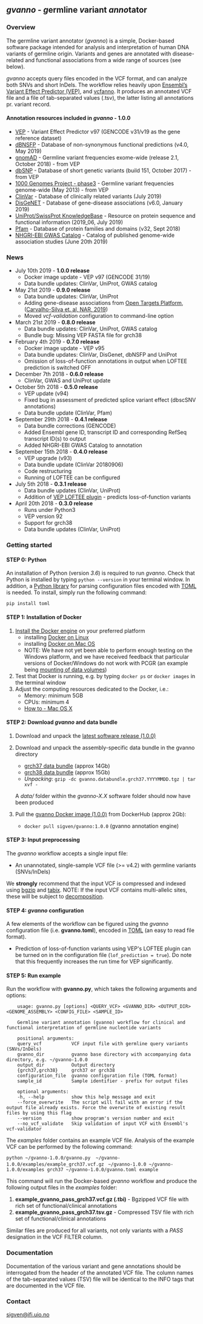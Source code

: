## _gvanno_ - *g*ermline *v*ariant *anno*tator

### Overview

The germline variant annotator (*gvanno*) is a simple, Docker-based software package intended for analysis and interpretation of human DNA variants of germline origin. Variants and genes are annotated with disease-related and functional associations from a wide range of sources (see below).

*gvanno* accepts query files encoded in the VCF format, and can analyze both SNVs and short InDels. The workflow relies heavily upon [Ensembl’s Variant Effect Predictor (VEP)](http://www.ensembl.org/info/docs/tools/vep/index.html), and [vcfanno](https://github.com/brentp/vcfanno). It produces an annotated VCF file and a file of tab-separated values (.tsv), the latter listing all annotations pr. variant record.

#### Annotation resources included in _gvanno_ - 1.0.0

* [VEP](http://www.ensembl.org/info/docs/tools/vep/index.html) - Variant Effect Predictor v97 (GENCODE v31/v19 as the gene reference dataset)
* [dBNSFP](https://sites.google.com/site/jpopgen/dbNSFP) - Database of non-synonymous functional predictions (v4.0, May 2019)
* [gnomAD](http://gnomad.broadinstitute.org/) - Germline variant frequencies exome-wide (release 2.1, October 2018) - from VEP
* [dbSNP](http://www.ncbi.nlm.nih.gov/SNP/) - Database of short genetic variants (build 151, October 2017) - from VEP
* [1000 Genomes Project - phase3](ftp://ftp.1000genomes.ebi.ac.uk/vol1/ftp/release/20130502/) - Germline variant frequencies genome-wide (May 2013) - from VEP
* [ClinVar](http://www.ncbi.nlm.nih.gov/clinvar/) - Database of clinically related variants (July 2019)
* [DisGeNET](http://www.disgenet.org) - Database of gene-disease associations (v6.0, January 2019)
* [UniProt/SwissProt KnowledgeBase](http://www.uniprot.org) - Resource on protein sequence and functional information (2019_06, July 2019)
* [Pfam](http://pfam.xfam.org) - Database of protein families and domains (v32, Sept 2018)
* [NHGRI-EBI GWAS Catalog](https://www.ebi.ac.uk/gwas/home) - Catalog of published genome-wide association studies (June 20th 2019)

### News
* July 10th 2019 - **1.0.0 release**
     * Docker image update - VEP v97 (GENCODE 31/19)
     * Data bundle updates: ClinVar, UniProt, GWAS catalog
* May 21st 2019 - **0.9.0 release**
     * Data bundle updates: ClinVar, UniProt
	* Adding gene-disease associations from [Open Targets Platform](https://targetvalidation.org),([Carvalho-Silva et. al, NAR, 2019](https://www.ncbi.nlm.nih.gov/pubmed/30462303))
	* Moved *vcf-validation* configuration to command-line option
* March 21st 2019 - **0.8.0 release**
     * Data bundle updates: ClinVar, UniProt, GWAS catalog
     * Bundle bug: Missing VEP FASTA file for grch38
* February 4th 2019 - **0.7.0 release**
     * Docker image update - VEP v95
     * Data bundle updates: ClinVar, DisGenet, dbNSFP and UniProt
     * Omission of loss-of-function annotations in output when LOFTEE prediction is switched OFF
* December 7th 2018 - **0.6.0 release**
	* ClinVar, GWAS and UniProt update
* October 5th 2018 - **0.5.0 release**
	* VEP update (v94)
	* Fixed bug in assessment of predicted splice variant effect (dbscSNV annotations)
	* Data bundle update (ClinVar, Pfam)
* September 29th 2018 - **0.4.1 release**
	* Data bundle corrections (GENCODE)
	* Added Ensembl gene ID, transcript ID and corresponding RefSeq transcript ID(s) to output
	* Added NHGRI-EBI GWAS Catalog to annotation
* September 15th 2018 - **0.4.0 release**
	* VEP upgrade (v93)
	* Data bundle update (ClinVar 20180906)
	* Code restructuring
	* Running of LOFTEE can be configured
* July 5th 2018 - **0.3.1 release**
     * Data bundle updates (ClinVar, UniProt)
     * Addition of [VEP LOFTEE plugin](https://github.com/konradjk/loftee) - predicts loss-of-function variants
* April 20th 2018 - **0.3.0 release**
	* Runs under Python3
	* VEP version 92
	* Support for grch38
	* Data bundle updates (ClinVar, UniProt)

### Getting started

#### STEP 0: Python

An installation of Python (version _3.6_) is required to run *gvanno*. Check that Python is installed by typing `python --version` in your terminal window. In addition, a [Python library](https://github.com/uiri/toml) for parsing configuration files encoded with [TOML](https://github.com/toml-lang/toml) is needed. To install, simply run the following command:

   	pip install toml

#### STEP 1: Installation of Docker

1. [Install the Docker engine](https://docs.docker.com/engine/installation/) on your preferred platform
   - installing [Docker on Linux](https://docs.docker.com/engine/installation/linux/)
   - installing [Docker on Mac OS](https://docs.docker.com/engine/installation/mac/)
   - NOTE: We have not yet been able to perform enough testing on the Windows platform, and we have received feedback that particular versions of Docker/Windows do not work with PCGR (an example being [mounting of data volumes](https://github.com/docker/toolbox/issues/607))
2. Test that Docker is running, e.g. by typing `docker ps` or `docker images` in the terminal window
3. Adjust the computing resources dedicated to the Docker, i.e.:
   - Memory: minimum 5GB
   - CPUs: minimum 4
   - [How to - Mac OS X](https://docs.docker.com/docker-for-mac/#advanced)

#### STEP 2: Download *gvanno* and data bundle

1. Download and unpack the [latest software release (1.0.0)](https://github.com/sigven/gvanno/releases/tag/v1.0.0)
2. Download and unpack the assembly-specific data bundle in the gvanno directory
   * [grch37 data bundle](https://drive.google.com/file/d/1n57-kxQL6jPT6Jeg4vsUXVx-DG7pN2Q2) (approx 14Gb)
   * [grch38 data bundle](https://drive.google.com/file/d/1nrXmTJDm57XrgFevEan2SLrYWIFrd4q2) (approx 15Gb)
   * *Unpacking*: `gzip -dc gvanno.databundle.grch37.YYYYMMDD.tgz | tar xvf -`

    A _data/_ folder within the _gvanno-X.X_ software folder should now have been produced
3. Pull the [gvanno Docker image (1.0.0)](https://hub.docker.com/r/sigven/gvanno/) from DockerHub (approx 2Gb):
   * `docker pull sigven/gvanno:1.0.0` (gvanno annotation engine)

#### STEP 3: Input preprocessing

The *gvanno* workflow accepts a single input file:

  * An unannotated, single-sample VCF file (>= v4.2) with germline variants (SNVs/InDels)

We __strongly__ recommend that the input VCF is compressed and indexed using [bgzip](http://www.htslib.org/doc/tabix.html) and [tabix](http://www.htslib.org/doc/tabix.html). NOTE: If the input VCF contains multi-allelic sites, these will be subject to [decomposition](http://genome.sph.umich.edu/wiki/Vt#Decompose).

#### STEP 4: *gvanno* configuration

A few elements of the workflow can be figured using the *gvanno* configuration file (i.e. **gvanno.toml**), encoded in [TOML](https://github.com/toml-lang/toml) (an easy to read file format).

* Prediction of loss-of-function variants using VEP's LOFTEE plugin can be turned on in the configuration file (`lof_prediction = true`). Do note that this frequently increases the run time for VEP significantly.

#### STEP 5: Run example

Run the workflow with **gvanno.py**, which takes the following arguments and options:

		usage: gvanno.py [options] <QUERY_VCF> <GVANNO_DIR> <OUTPUT_DIR> <GENOME_ASSEMBLY> <CONFIG_FILE> <SAMPLE_ID>

		Germline variant annotation (gvanno) workflow for clinical and functional interpretation of germline nucleotide variants

		positional arguments:
		query_vcf           VCF input file with germline query variants (SNVs/InDels)
		gvanno_dir          gvanno base directory with accompanying data directory, e.g. ~/gvanno-1.0.0
		output_dir          Output directory
		{grch37,grch38}     grch37 or grch38
		configuration_file  gvanno configuration file (TOML format)
		sample_id           Sample identifier - prefix for output files

		optional arguments:
		-h, --help          show this help message and exit
		--force_overwrite   The script will fail with an error if the output file already exists. Force the overwrite of existing result files by using this flag
		--version           show program's version number and exit
		--no_vcf_validate   Skip validation of input VCF with Ensembl's vcf-validator


The _examples_ folder contains an example VCF file. Analysis of the example VCF can be performed by the following command:

`python ~/gvanno-1.0.0/gvanno.py  ~/gvanno-1.0.0/examples/example_grch37.vcf.gz`
` ~/gvanno-1.0.0 ~/gvanno-1.0.0/examples grch37 ~/gvanno-1.0.0/gvanno.toml example`


This command will run the Docker-based *gvanno* workflow and produce the following output files in the _examples_ folder:

  1. __example_gvanno_pass_grch37.vcf.gz (.tbi)__ - Bgzipped VCF file with rich set of functional/clinical annotations
  2. __example_gvanno_pass_grch37.tsv.gz__ - Compressed TSV file with rich set of functional/clinical annotations

Similar files are produced for all variants, not only variants with a *PASS* designation in the VCF FILTER column.

### Documentation

Documentation of the various variant and gene annotations should be interrogated from the header of the annotated VCF file. The column names of the tab-separated values (TSV) file will be identical to the INFO tags that are documented in the VCF file.

### Contact

sigven@ifi.uio.no
